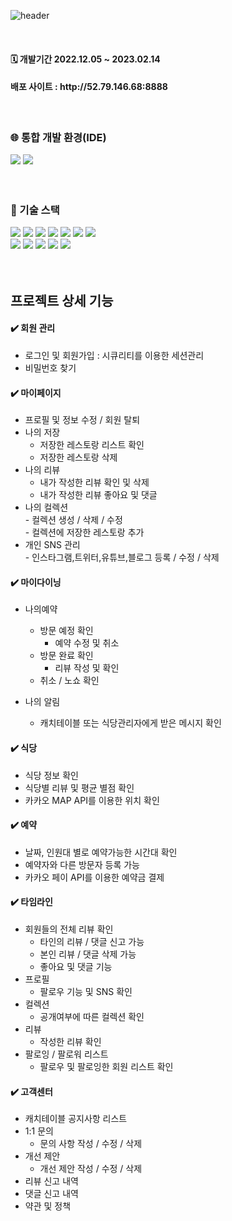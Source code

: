 ![header](https://capsule-render.vercel.app/api?type=waving&color=timeGradient&height=250&text=🍽️CatchTable🍽️&desc=&descSize=30&descAlignY=65&animation=fadeIn&fontAlignY=40)


<br>

<div align="LEFT">
<h4> 🗓️ 개발기간 2022.12.05 ~ 2023.02.14 </h4> 
<h4> 배포 사이트 : http://52.79.146.68:8888</h4>
</div>
<br>
	
<h3>🌐 통합 개발 환경(IDE)</h3>
<div align="LEFT">
<img src="https://img.shields.io/badge/IntelliJIDEA-000000?style=flat&logo=INTELLIJIDEA&logoColor=white" />
<img src="https://img.shields.io/badge/Visual Studio Code-007ACC?style=flat&logo=Visual Studio Code&logoColor=white" />
</div>
<br>
<br>

<h3>🔗 기술 스택<br></h3>
<div align="LEFT">
	<img src="https://img.shields.io/badge/Java-007396?style=flat&logo=Java&logoColor=white" />
	<img src="https://img.shields.io/badge/HTML5-E34F26?style=flat&logo=HTML5&logoColor=white" />
	<img src="https://img.shields.io/badge/CSS3-1572B6?style=flat&logo=CSS3&logoColor=white" />
	<img src="https://img.shields.io/badge/JavaScript-lightgrey?style=flat&logo=JavaScript&logoColor=#F7DF1E" />
	<img src="https://img.shields.io/badge/jQuery-blueviolet?style=flat&logo=jQuery&logoColor=#0769AD" />
	<img src="https://img.shields.io/badge/Thymeleaf-green?style=flat&logo=Thymeleaf&logoColor=#005F0F" />
	<img src="https://img.shields.io/badge/ajax-007396?style=flat&logo=ajax&logoColor=white" />
	<br>
	<img src="https://img.shields.io/badge/Spring Boot-yellow?style=flat&logo=Spring Boot&logoColor=#6DB33F" />
	<img src="https://img.shields.io/badge/MySQL-9cf?style=flat&logo=MySQL&logoColor=#4479A1" />
	<img src="https://img.shields.io/badge/Spring Security -6DB33F?style=flat&logo=Spring Security&logoColor=white" />
<img src="https://img.shields.io/badge/JPA_Hibernate -59666C?style=flat&logo=Hibernate&logoColor=white" />
	<img src="https://img.shields.io/badge/KakaoAPI -FFCD00?style=flat&logo=Kakao&logoColor=brown" />
  </div>
  <br>
  <br>


## 프로젝트 상세 기능
 #### ✔️ 회원 관리
  * 로그인 및 회원가입 : 시큐리티를 이용한 세션관리
  * 비밀번호 찾기
  
 #### ✔️ 마이페이지
   * 프로필 및 정보 수정 / 회원 탈퇴<br>
   * 나의 저장<br>
     - 저장한 레스토랑 리스트 확인<br>
     - 저장한 레스토랑 삭제<br>
   * 나의 리뷰<br>
     - 내가 작성한 리뷰 확인 및 삭제<br>
     - 내가 작성한 리뷰 좋아요 및 댓글<br>
   * 나의 컬렉션<br>
   	- 컬렉션 생성 / 삭제 / 수정<br>
	- 컬렉션에 저장한 레스토랑 추가<br>
   * 개인 SNS 관리<br>
   	- 인스타그램,트위터,유튜브,블로그 등록 / 수정 / 삭제<br>
	
#### ✔️ 마이다이닝
   * 나의예약 <br>
     - 방문 예정 확인<br>
       + 예약 수정 및 취소 
     - 방문 완료 확인<br>
       + 리뷰 작성 및 확인
     - 취소 / 노쇼 확인<br>
     
   * 나의 알림<br>
     - 캐치테이블 또는 식당관리자에게 받은 메시지 확인<br>
     
#### ✔️ 식당 
   * 식당 정보 확인
   * 식당별 리뷰 및 평균 별점 확인
   * 카카오 MAP API를 이용한 위치 확인
  
  
#### ✔️ 예약
   * 날짜, 인원대 별로 예약가능한 시간대 확인
   * 예약자와 다른 방문자 등록 가능
   * 카카오 페이 API를 이용한 예약금 결제

  
#### ✔️ 타임라인
   * 회원들의 전체 리뷰 확인
     - 타인의 리뷰 / 댓글 신고 가능<br>
     - 본인 리뷰 / 댓글 삭제 가능<br>
     - 좋아요 및 댓글 기능<br>
   * 프로필
     - 팔로우 기능 및 SNS 확인 <br>
   * 컬렉션
     - 공개여부에 따른 컬렉션 확인<br> 
   * 리뷰
     - 작성한 리뷰 확인 <br>
   * 팔로잉 / 팔로워 리스트
     - 팔로우 및 팔로잉한 회원 리스트 확인<br>
     
 #### ✔️ 고객센터
   * 캐치테이블 공지사항 리스트
   * 1:1 문의
     - 문의 사항 작성 / 수정 / 삭제
   * 개선 제안
     - 개선 제안 작성 / 수정 / 삭제
   * 리뷰 신고 내역
   * 댓글 신고 내역
   * 약관 및 정책 





 	
	

  

